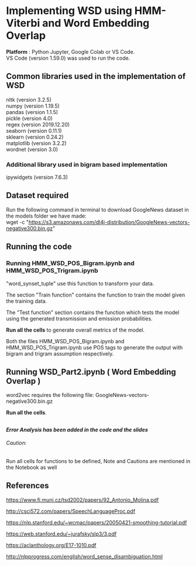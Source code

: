 # Implementing WSD using HMM-Viterbi and Word Embedding Overlap

**Platform** : Python Jupyter, Google Colab or VS Code.  
VS Code (version 1.59.0) was used to run the code. 

## Common libraries used in the implementation of WSD
nltk (version 3.2.5)  
numpy (version 1.19.5)  
pandas (version 1.1.5)  
pickle (version 4.0)  
regex (version 2019.12.20)  
seaborn (version 0.11.1)  
sklearn (version 0.24.2)  
matplotlib (version 3.2.2)  
wordnet (version 3.0)
### Additional library used in bigram based implementation
ipywidgets (version 7.6.3)

## Dataset required
Run the following command in terminal to download GoogleNews dataset in the models folder we have made: <br/>
wget -c "https://s3.amazonaws.com/dl4j-distribution/GoogleNews-vectors-negative300.bin.gz"

## Running the code
### Running HMM_WSD_POS_Bigram.ipynb and HMM_WSD_POS_Trigram.ipynb

"word_synset_tuple" use this function to transform your data.

The section "Train function" contains the function to train the model given the training data.  

The "Test function" section contains the function which tests the model using the generated transmission and emission probabilities.  

**Run all the cells** to generate overall metrics of the model.

Both the files HMM_WSD_POS_Bigram.ipynb and HMM_WSD_POS_Trigram.ipynb use POS tags to generate the output with bigram and trigram assumption respectively.

## Running WSD_Part2.ipynb ( Word Embedding Overlap )
word2vec requires the following file: GoogleNews-vectors-negative300.bin.gz

**Run all the cells**.

## 
***Error Analysis has been added in the code and the slides***

###### Caution:
Run all cells for functions to be defined, Note and Cautions are mentioned in the Notebook as well  

## References

https://www.fi.muni.cz/tsd2002/papers/92_Antonio_Molina.pdf 

http://csci572.com/papers/SpeechLanguageProc.pdf  

https://nlp.stanford.edu/~wcmac/papers/20050421-smoothing-tutorial.pdf  

https://web.stanford.edu/~jurafsky/slp3/3.pdf  

https://aclanthology.org/E17-1010.pdf

http://nlpprogress.com/english/word_sense_disambiguation.html

